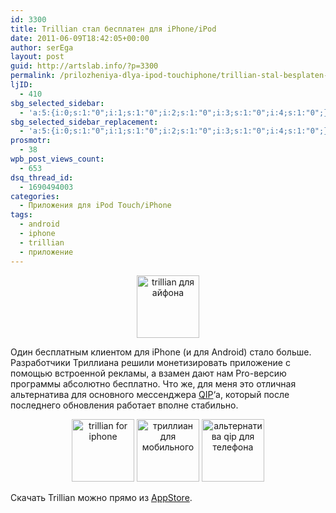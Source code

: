 ```yaml
---
id: 3300
title: Trillian стал бесплатен для iPhone/iPod
date: 2011-06-09T18:42:05+00:00
author: serEga
layout: post
guid: http://artslab.info/?p=3300
permalink: /prilozheniya-dlya-ipod-touchiphone/trillian-stal-besplaten-dlya-iphoneipod/
ljID:
  - 410
sbg_selected_sidebar:
  - 'a:5:{i:0;s:1:"0";i:1;s:1:"0";i:2;s:1:"0";i:3;s:1:"0";i:4;s:1:"0";}'
sbg_selected_sidebar_replacement:
  - 'a:5:{i:0;s:1:"0";i:1;s:1:"0";i:2;s:1:"0";i:3;s:1:"0";i:4;s:1:"0";}'
prosmotr:
  - 38
wpb_post_views_count:
  - 653
dsq_thread_id:
  - 1690494003
categories:
  - Приложения для iPod Touch/iPhone
tags:
  - android
  - iphone
  - trillian
  - приложение
---
```

<center>
  <a href="http://googledrive.com/host/0B9lHVSSSdxdxd0hjdUdmRzY3Tjg/trillian_dlya_telefona.png"><img src="http://googledrive.com/host/0B9lHVSSSdxdxd0hjdUdmRzY3Tjg/trillian_dlya_telefona-300x300.png" alt="trillian для айфона" title="trillian_dlya_telefona" width="100" height="100" class="alignnone size-medium wp-image-3303" /></a>
</center>

Один бесплатным клиентом для iPhone (и для Android) стало больше. Разработчики Триллиана решили монетизировать приложение с помощью встроенной рекламы, а взамен дают нам Pro-версию программы абсолютно бесплатно. Что же, для меня это отличная альтернатива для основного мессенджера [QIP](http://artslab.info/prilozheniya-dlya-ipod-touchiphone/qip-dlya-iphoneipod-touch-ios/)&#8216;a, который после последнего обновления работает вполне стабильно.

<center>
  <a href="http://googledrive.com/host/0B9lHVSSSdxdxd0hjdUdmRzY3Tjg/trillian.jpg"><img src="http://googledrive.com/host/0B9lHVSSSdxdxd0hjdUdmRzY3Tjg/trillian-100x100.jpg" alt="trillian for iphone" title="trillian" width="100" height="100" class="alignnone size-thumbnail wp-image-3304" /></a> <a href="http://googledrive.com/host/0B9lHVSSSdxdxd0hjdUdmRzY3Tjg/trillian2.jpg"><img src="http://googledrive.com/host/0B9lHVSSSdxdxd0hjdUdmRzY3Tjg/trillian2-100x100.jpg" alt="триллиан для мобильного" title="trillian2" width="100" height="100" class="alignnone size-thumbnail wp-image-3302" /></a> <a href="http://googledrive.com/host/0B9lHVSSSdxdxd0hjdUdmRzY3Tjg/trillian3.jpg"><img src="http://googledrive.com/host/0B9lHVSSSdxdxd0hjdUdmRzY3Tjg/trillian3-100x100.jpg" alt="альтернатива qip для телефона" title="trillian3" width="100" height="100" class="alignnone size-thumbnail wp-image-3301" /></a>
</center>

Скачать Trillian можно прямо из [AppStore](http://itunes.apple.com/us/app/trillian/id327603487).